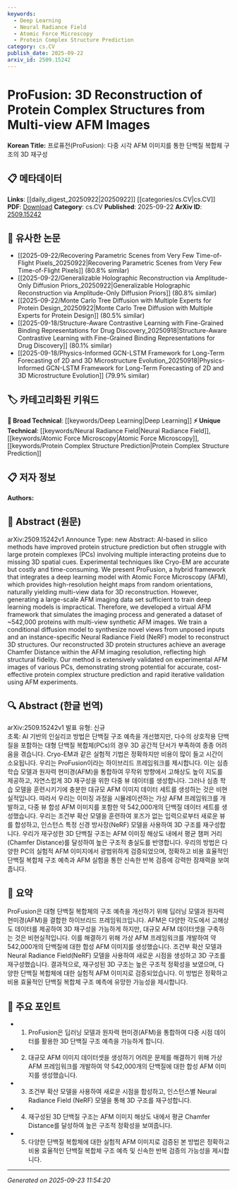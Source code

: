 ```yaml
---
keywords:
  - Deep Learning
  - Neural Radiance Field
  - Atomic Force Microscopy
  - Protein Complex Structure Prediction
category: cs.CV
publish_date: 2025-09-22
arxiv_id: 2509.15242
---
```


<!-- KEYWORD_LINKING_METADATA:
{
  "processed_timestamp": "2025-09-23T11:54:20.375824",
  "vocabulary_version": "1.0",
  "selected_keywords": [
    "Deep Learning",
    "Neural Radiance Field",
    "Atomic Force Microscopy",
    "Protein Complex Structure Prediction"
  ],
  "rejected_keywords": [],
  "similarity_scores": {
    "Deep Learning": 0.8,
    "Neural Radiance Field": 0.78,
    "Atomic Force Microscopy": 0.77,
    "Protein Complex Structure Prediction": 0.75
  },
  "extraction_method": "AI_prompt_based",
  "budget_applied": true,
  "candidates_json": {
    "candidates": [
      {
        "surface": "Deep Learning",
        "canonical": "Deep Learning",
        "aliases": [],
        "category": "broad_technical",
        "rationale": "Deep Learning is a fundamental technique used in the proposed framework, facilitating connections to various AI-based methodologies.",
        "novelty_score": 0.3,
        "connectivity_score": 0.9,
        "specificity_score": 0.6,
        "link_intent_score": 0.8
      },
      {
        "surface": "Neural Radiance Field",
        "canonical": "Neural Radiance Field",
        "aliases": [
          "NeRF"
        ],
        "category": "unique_technical",
        "rationale": "Neural Radiance Field is a specific model used for 3D reconstruction, providing a unique link to advanced 3D modeling techniques.",
        "novelty_score": 0.75,
        "connectivity_score": 0.7,
        "specificity_score": 0.85,
        "link_intent_score": 0.78
      },
      {
        "surface": "Atomic Force Microscopy",
        "canonical": "Atomic Force Microscopy",
        "aliases": [
          "AFM"
        ],
        "category": "unique_technical",
        "rationale": "Atomic Force Microscopy is crucial for the multi-view imaging process, linking to experimental imaging techniques.",
        "novelty_score": 0.65,
        "connectivity_score": 0.75,
        "specificity_score": 0.8,
        "link_intent_score": 0.77
      },
      {
        "surface": "Protein Complex Structure Prediction",
        "canonical": "Protein Complex Structure Prediction",
        "aliases": [],
        "category": "unique_technical",
        "rationale": "This is the primary application of the framework, connecting to bioinformatics and structural biology fields.",
        "novelty_score": 0.7,
        "connectivity_score": 0.68,
        "specificity_score": 0.82,
        "link_intent_score": 0.75
      }
    ],
    "ban_list_suggestions": [
      "method",
      "experiment",
      "performance"
    ]
  },
  "decisions": [
    {
      "candidate_surface": "Deep Learning",
      "resolved_canonical": "Deep Learning",
      "decision": "linked",
      "scores": {
        "novelty": 0.3,
        "connectivity": 0.9,
        "specificity": 0.6,
        "link_intent": 0.8
      }
    },
    {
      "candidate_surface": "Neural Radiance Field",
      "resolved_canonical": "Neural Radiance Field",
      "decision": "linked",
      "scores": {
        "novelty": 0.75,
        "connectivity": 0.7,
        "specificity": 0.85,
        "link_intent": 0.78
      }
    },
    {
      "candidate_surface": "Atomic Force Microscopy",
      "resolved_canonical": "Atomic Force Microscopy",
      "decision": "linked",
      "scores": {
        "novelty": 0.65,
        "connectivity": 0.75,
        "specificity": 0.8,
        "link_intent": 0.77
      }
    },
    {
      "candidate_surface": "Protein Complex Structure Prediction",
      "resolved_canonical": "Protein Complex Structure Prediction",
      "decision": "linked",
      "scores": {
        "novelty": 0.7,
        "connectivity": 0.68,
        "specificity": 0.82,
        "link_intent": 0.75
      }
    }
  ]
}
-->

# ProFusion: 3D Reconstruction of Protein Complex Structures from Multi-view AFM Images

**Korean Title:** 프로퓨전(ProFusion): 다중 시각 AFM 이미지를 통한 단백질 복합체 구조의 3D 재구성

## 📋 메타데이터

**Links**: [[daily_digest_20250922|20250922]] [[categories/cs.CV|cs.CV]]
**PDF**: [Download](https://arxiv.org/pdf/2509.15242.pdf)
**Category**: cs.CV
**Published**: 2025-09-22
**ArXiv ID**: [2509.15242](https://arxiv.org/abs/2509.15242)

## 🔗 유사한 논문
- [[2025-09-22/Recovering Parametric Scenes from Very Few Time-of-Flight Pixels_20250922|Recovering Parametric Scenes from Very Few Time-of-Flight Pixels]] (80.8% similar)
- [[2025-09-22/Generalizable Holographic Reconstruction via Amplitude-Only Diffusion Priors_20250922|Generalizable Holographic Reconstruction via Amplitude-Only Diffusion Priors]] (80.8% similar)
- [[2025-09-22/Monte Carlo Tree Diffusion with Multiple Experts for Protein Design_20250922|Monte Carlo Tree Diffusion with Multiple Experts for Protein Design]] (80.5% similar)
- [[2025-09-18/Structure-Aware Contrastive Learning with Fine-Grained Binding Representations for Drug Discovery_20250918|Structure-Aware Contrastive Learning with Fine-Grained Binding Representations for Drug Discovery]] (80.1% similar)
- [[2025-09-18/Physics-Informed GCN-LSTM Framework for Long-Term Forecasting of 2D and 3D Microstructure Evolution_20250918|Physics-Informed GCN-LSTM Framework for Long-Term Forecasting of 2D and 3D Microstructure Evolution]] (79.9% similar)

## 🏷️ 카테고리화된 키워드
**🧠 Broad Technical**: [[keywords/Deep Learning|Deep Learning]]
**⚡ Unique Technical**: [[keywords/Neural Radiance Field|Neural Radiance Field]], [[keywords/Atomic Force Microscopy|Atomic Force Microscopy]], [[keywords/Protein Complex Structure Prediction|Protein Complex Structure Prediction]]

## 📋 저자 정보

**Authors:** 

## 📄 Abstract (원문)

arXiv:2509.15242v1 Announce Type: new 
Abstract: AI-based in silico methods have improved protein structure prediction but often struggle with large protein complexes (PCs) involving multiple interacting proteins due to missing 3D spatial cues. Experimental techniques like Cryo-EM are accurate but costly and time-consuming. We present ProFusion, a hybrid framework that integrates a deep learning model with Atomic Force Microscopy (AFM), which provides high-resolution height maps from random orientations, naturally yielding multi-view data for 3D reconstruction. However, generating a large-scale AFM imaging data set sufficient to train deep learning models is impractical. Therefore, we developed a virtual AFM framework that simulates the imaging process and generated a dataset of ~542,000 proteins with multi-view synthetic AFM images. We train a conditional diffusion model to synthesize novel views from unposed inputs and an instance-specific Neural Radiance Field (NeRF) model to reconstruct 3D structures. Our reconstructed 3D protein structures achieve an average Chamfer Distance within the AFM imaging resolution, reflecting high structural fidelity. Our method is extensively validated on experimental AFM images of various PCs, demonstrating strong potential for accurate, cost-effective protein complex structure prediction and rapid iterative validation using AFM experiments.

## 🔍 Abstract (한글 번역)

arXiv:2509.15242v1 발표 유형: 신규  
초록: AI 기반의 인실리코 방법은 단백질 구조 예측을 개선했지만, 다수의 상호작용 단백질을 포함하는 대형 단백질 복합체(PCs)의 경우 3D 공간적 단서가 부족하여 종종 어려움을 겪습니다. Cryo-EM과 같은 실험적 기법은 정확하지만 비용이 많이 들고 시간이 소요됩니다. 우리는 ProFusion이라는 하이브리드 프레임워크를 제시합니다. 이는 심층 학습 모델과 원자력 현미경(AFM)을 통합하여 무작위 방향에서 고해상도 높이 지도를 제공하고, 자연스럽게 3D 재구성을 위한 다중 뷰 데이터를 생성합니다. 그러나 심층 학습 모델을 훈련시키기에 충분한 대규모 AFM 이미지 데이터 세트를 생성하는 것은 비현실적입니다. 따라서 우리는 이미징 과정을 시뮬레이션하는 가상 AFM 프레임워크를 개발하고, 다중 뷰 합성 AFM 이미지를 포함한 약 542,000개의 단백질 데이터 세트를 생성했습니다. 우리는 조건부 확산 모델을 훈련하여 포즈가 없는 입력으로부터 새로운 뷰를 합성하고, 인스턴스 특정 신경 방사장(NeRF) 모델을 사용하여 3D 구조를 재구성합니다. 우리가 재구성한 3D 단백질 구조는 AFM 이미징 해상도 내에서 평균 챔퍼 거리(Chamfer Distance)를 달성하여 높은 구조적 충실도를 반영합니다. 우리의 방법은 다양한 PC의 실험적 AFM 이미지에서 광범위하게 검증되었으며, 정확하고 비용 효율적인 단백질 복합체 구조 예측과 AFM 실험을 통한 신속한 반복 검증에 강력한 잠재력을 보여줍니다.

## 📝 요약

ProFusion은 대형 단백질 복합체의 구조 예측을 개선하기 위해 딥러닝 모델과 원자력 현미경(AFM)을 결합한 하이브리드 프레임워크입니다. AFM은 다양한 각도에서 고해상도 데이터를 제공하여 3D 재구성을 가능하게 하지만, 대규모 AFM 데이터셋을 구축하는 것은 비현실적입니다. 이를 해결하기 위해 가상 AFM 프레임워크를 개발하여 약 542,000개의 단백질에 대한 합성 AFM 이미지를 생성했습니다. 조건부 확산 모델과 Neural Radiance Field(NeRF) 모델을 사용하여 새로운 시점을 생성하고 3D 구조를 재구성했습니다. 결과적으로, 재구성된 3D 구조는 높은 구조적 정확성을 보였으며, 다양한 단백질 복합체에 대한 실험적 AFM 이미지로 검증되었습니다. 이 방법은 정확하고 비용 효율적인 단백질 복합체 구조 예측에 유망한 가능성을 제시합니다.

## 🎯 주요 포인트

- 1. ProFusion은 딥러닝 모델과 원자력 현미경(AFM)을 통합하여 다중 시점 데이터를 활용한 3D 단백질 구조 예측을 가능하게 합니다.
- 2. 대규모 AFM 이미지 데이터셋을 생성하기 어려운 문제를 해결하기 위해 가상 AFM 프레임워크를 개발하여 약 542,000개의 단백질에 대한 합성 AFM 이미지를 생성했습니다.
- 3. 조건부 확산 모델을 사용하여 새로운 시점을 합성하고, 인스턴스별 Neural Radiance Field (NeRF) 모델을 통해 3D 구조를 재구성합니다.
- 4. 재구성된 3D 단백질 구조는 AFM 이미지 해상도 내에서 평균 Chamfer Distance를 달성하여 높은 구조적 정확성을 보여줍니다.
- 5. 다양한 단백질 복합체에 대한 실험적 AFM 이미지로 검증된 본 방법은 정확하고 비용 효율적인 단백질 복합체 구조 예측 및 신속한 반복 검증의 가능성을 제시합니다.


---

*Generated on 2025-09-23 11:54:20*
